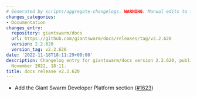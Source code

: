```yaml
---
# Generated by scripts/aggregate-changelogs. WARNING: Manual edits to this files will be overwritten.
changes_categories:
- Documentation
changes_entry:
  repository: giantswarm/docs
  url: https://github.com/giantswarm/docs/releases/tag/v2.2.620
  version: 2.2.620
  version_tag: v2.2.620
date: '2022-11-18T18:11:29+00:00'
description: Changelog entry for giantswarm/docs version 2.2.620, published on 18
  November 2022, 18:11.
title: docs release v2.2.620
---
```


- Add the Giant Swarm Developer Platform section ([#1623](https://github.com/giantswarm/docs/pull/1623))
